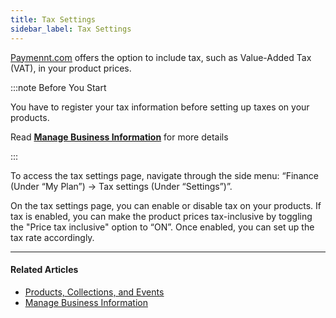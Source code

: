 ```yaml
---
title: Tax Settings
sidebar_label: Tax Settings
---
```


[<ins>Paymennt.com</ins>](https://www.paymennt.com/) offers the option to include tax, such as Value-Added Tax (VAT), in your product prices.

:::note Before You Start

You have to register your tax information before setting up taxes on your products.

Read **[Manage Business Information](/community/2-account-management/2-business-information.md)** for more details

:::

To access the tax settings page, navigate through the side menu: “Finance (Under “My Plan”) -> Tax settings (Under “Settings”)”.

On the tax settings page, you can enable or disable tax on your products. If tax is enabled, you can make the product prices tax-inclusive by toggling the "Price tax inclusive" option to “ON”. Once enabled, you can set up the tax rate accordingly.

***

#### Related Articles

* [<ins>Products, Collections, and Events</ins>](/community/6-online-payment/7-products-collections-and-events.md)
* [<ins>Manage Business Information</ins>](/community/2-account-management/2-business-information.md)
